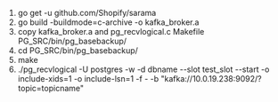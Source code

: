 1. go get -u github.com/Shopify/sarama
2. go build -buildmode=c-archive -o kafka_broker.a
3. copy kafka_broker.a and pg_recvlogical.c Makefile PG_SRC/bin/pg_basebackup/
4. cd PG_SRC/bin/pg_basebackup/
5. make
6. ./pg_recvlogical -U postgres -w -d dbname --slot test_slot --start -o include-xids=1 -o include-lsn=1 -f - -b "kafka://10.0.19.238:9092/?topic=topicname"

